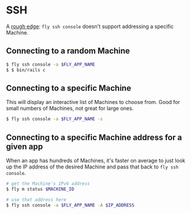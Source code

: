 # SSH

A [rough edge](rough-edges.md): `fly ssh console` doesn't support addressing a specific Machine.

## Connecting to a random Machine

```sh
$ fly ssh console -a $FLY_APP_NAME
$ $ bin/rails c
```

## Connecting to a specific Machine

This will display an interactive list of Machines to choose from. Good for small numbers of Machines, not great for large ones.

```sh
$ fly ssh console -a $FLY_APP_NAME -s
```

## Connecting to a specific Machine address for a given app

When an app has hundreds of Machines, it's faster on average to just look up the IP address of the desired Machine and pass that back to `fly ssh console`.

```sh
# get the Machine's IPv6 address
$ fly m status $MACHINE_ID

# use that address here
$ fly ssh console -a $FLY_APP_NAME -A $IP_ADDRESS
```
